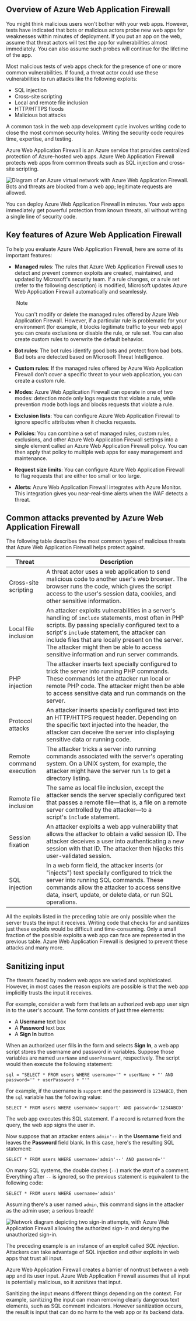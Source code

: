 
## Overview of Azure Web Application Firewall

You might think malicious users won't bother with your web apps. However, tests have indicated that bots or malicious actors probe new web apps for weaknesses within minutes of deployment. If you put an app on the web, assume that threat actors will test the app for vulnerabilities almost immediately. You can also assume such probes will continue for the lifetime of the app.

Most malicious tests of web apps check for the presence of one or more common vulnerabilities. If found, a threat actor could use these vulnerabilities to run attacks like the following exploits:

- SQL injection
- Cross-site scripting
- Local and remote file inclusion
- HTTP/HTTPS floods
- Malicious bot attacks

A common task in the web app development cycle involves writing code to close the most common security holes. Writing the security code requires time, expertise, and testing.

Azure Web Application Firewall is an Azure service that provides centralized protection of Azure-hosted web apps. Azure Web Application Firewall protects web apps from common threats such as SQL injection and cross-site scripting.

![Diagram of an Azure virtual network with Azure Web Application Firewall. Bots and threats are blocked from a web app; legitimate requests are allowed.](https://learn.microsoft.com/en-us/training/azure-networking/introduction-azure-web-application-firewall/media/2-web-application-firewall-description.png)

You can deploy Azure Web Application Firewall in minutes. Your web apps immediately get powerful protection from known threats, all without writing a single line of security code.

## Key features of Azure Web Application Firewall

To help you evaluate Azure Web Application Firewall, here are some of its important features:

- **Managed rules**: The rules that Azure Web Application Firewall uses to detect and prevent common exploits are created, maintained, and updated by Microsoft's security team. If a rule changes, or a rule set (refer to the following description) is modified, Microsoft updates Azure Web Application Firewall automatically and seamlessly.
    
     Note
    
    You can't modify or delete the managed rules offered by Azure Web Application Firewall. However, if a particular rule is problematic for your environment (for example, it blocks legitimate traffic to your web app) you can create exclusions or disable the rule, or rule set. You can also create custom rules to overwrite the default behavior.
    
- **Bot rules**: The bot rules identify good bots and protect from bad bots. Bad bots are detected based on Microsoft Threat Intelligence.
    
- **Custom rules**: If the managed rules offered by Azure Web Application Firewall don't cover a specific threat to your web application, you can create a custom rule.
    
- **Modes**: Azure Web Application Firewall can operate in one of two modes: detection mode only logs requests that violate a rule, while prevention mode both logs and blocks requests that violate a rule.
    
- **Exclusion lists**: You can configure Azure Web Application Firewall to ignore specific attributes when it checks requests.
    
- **Policies**: You can combine a set of managed rules, custom rules, exclusions, and other Azure Web Application Firewall settings into a single element called an Azure Web Application Firewall policy. You can then apply that policy to multiple web apps for easy management and maintenance.
    
- **Request size limits**: You can configure Azure Web Application Firewall to flag requests that are either too small or too large.
    
- **Alerts**: Azure Web Application Firewall integrates with Azure Monitor. This integration gives you near-real-time alerts when the WAF detects a threat.
    

## Common attacks prevented by Azure Web Application Firewall

The following table describes the most common types of malicious threats that Azure Web Application Firewall helps protect against.

|Threat|Description|
|---|---|
|Cross-site scripting|A threat actor uses a web application to send malicious code to another user's web browser. The browser runs the code, which gives the script access to the user's session data, cookies, and other sensitive information.|
|Local file inclusion|An attacker exploits vulnerabilities in a server's handling of `include` statements, most often in PHP scripts. By passing specially configured text to a script's `include` statement, the attacker can include files that are locally present on the server. The attacker might then be able to access sensitive information and run server commands.|
|PHP injection|The attacker inserts text specially configured to trick the server into running PHP commands. These commands let the attacker run local or remote PHP code. The attacker might then be able to access sensitive data and run commands on the server.|
|Protocol attacks|An attacker inserts specially configured text into an HTTP/HTTPS request header. Depending on the specific text injected into the header, the attacker can deceive the server into displaying sensitive data or running code.|
|Remote command execution|The attacker tricks a server into running commands associated with the server's operating system. On a UNIX system, for example, the attacker might have the server run `ls` to get a directory listing.|
|Remote file inclusion|The same as local file inclusion, except the attacker sends the server specially configured text that passes a remote file—that is, a file on a remote server controlled by the attacker—to a script's `include` statement.|
|Session fixation|An attacker exploits a web app vulnerability that allows the attacker to obtain a valid session ID. The attacker deceives a user into authenticating a new session with that ID. The attacker then hijacks this user-validated session.|
|SQL injection|In a web form field, the attacker inserts (or "injects") text specially configured to trick the server into running SQL commands. These commands allow the attacker to access sensitive data, insert, update, or delete data, or run SQL operations.|

All the exploits listed in the preceding table are only possible when the server trusts the input it receives. Writing code that checks for and sanitizes just these exploits would be difficult and time-consuming. Only a small fraction of the possible exploits a web app can face are represented in the previous table. Azure Web Application Firewall is designed to prevent these attacks and many more.

## Sanitizing input

The threats faced by modern web apps are varied and sophisticated. However, in most cases the reason exploits are possible is that the web app implicitly trusts the input it receives.

For example, consider a web form that lets an authorized web app user sign in to the user's account. The form consists of just three elements:

- A **Username** text box
- A **Password** text box
- A **Sign In** button

When an authorized user fills in the form and selects **Sign In**, a web app script stores the username and password in variables. Suppose those variables are named `userName` and `userPassword`, respectively. The script would then execute the following statement:

`sql = "SELECT * FROM users WHERE username='" + userName + "' AND password='" + userPassword + "'"`

For example, if the username is `support` and the password is `1234ABCD`, then the `sql` variable has the following value:

`SELECT * FROM users WHERE username='support' AND password='1234ABCD'`

The web app executes this SQL statement. If a record is returned from the query, the web app signs the user in.

Now suppose that an attacker enters `admin'--` in the **Username** field and leaves the **Password** field blank. In this case, here's the resulting SQL statement:

`SELECT * FROM users WHERE username='admin'--' AND password=''`

On many SQL systems, the double dashes (`--`) mark the start of a comment. Everything after `--` is ignored, so the previous statement is equivalent to the following code:

`SELECT * FROM users WHERE username='admin'`

Assuming there's a user named `admin`, this command signs in the attacker as the admin user; a serious breach!

![Network diagram depicting two sign-in attempts, with Azure Web Application Firewall allowing the authorized sign-in and denying the unauthorized sign-in.](https://learn.microsoft.com/en-us/training/azure-networking/introduction-azure-web-application-firewall/media/3-how-web-application-firewall-works.png)

The preceding example is an instance of an exploit called _SQL injection_. Attackers can take advantage of SQL injection and other exploits in web apps that trust all input.

Azure Web Application Firewall creates a barrier of nontrust between a web app and its user input. Azure Web Application Firewall assumes that all input is potentially malicious, so it _sanitizes_ that input.

Sanitizing the input means different things depending on the context. For example, sanitizing the input can mean removing clearly dangerous text elements, such as SQL comment indicators. However sanitization occurs, the result is input that can do no harm to the web app or its backend data.